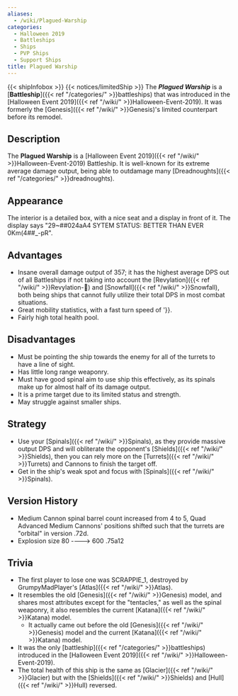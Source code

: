 ```yaml
---
aliases:
  - /wiki/Plagued-Warship
categories:
  - Halloween 2019
  - Battleships
  - Ships
  - PVP Ships
  - Support Ships
title: Plagued Warship
---
```


{{< shipInfobox >}} {{< notices/limitedShip >}} The **_Plagued Warship_** is a [**Battleship**]({{< ref "/categories/" >}}battleships) that was introduced in the [Halloween Event 2019]({{< ref "/wiki/" >}}Halloween-Event-2019). It was formerly the [Genesis]({{< ref "/wiki/" >}}Genesis)'s limited counterpart before its remodel.

## Description

The **Plagued Warship** is a [Halloween Event 2019]({{< ref "/wiki/" >}}Halloween-Event-2019) Battleship. It is well-known for its extreme average damage output, being able to outdamage many [Dreadnoughts]({{< ref "/categories/" >}}dreadnoughts).

## Appearance

The interior is a detailed box, with a nice seat and a display in front of it. The display says "29~##024aA4 SYTEM STATUS: BETTER THAN EVER 0Km(4##\_-pR".

## Advantages

- Insane overall damage output of 357; it has the highest average DPS out of all Battleships if not taking into account the [Revylation]({{< ref "/wiki/" >}}Revylation-🦍) and [Snowfall]({{< ref "/wiki/" >}}Snowfall), both being ships that cannot fully utilize their total DPS in most combat situations.
- Great mobility statistics, with a fast turn speed of '}}.
- Fairly high total health pool.

## Disadvantages

- Must be pointing the ship towards the enemy for all of the turrets to have a line of sight.
- Has little long range weaponry.
- Must have good spinal aim to use ship this effectively, as its spinals make up for almost half of its damage output.
- It is a prime target due to its limited status and strength.
- May struggle against smaller ships.

## Strategy

- Use your [Spinals]({{< ref "/wiki/" >}}Spinals), as they provide massive output DPS and will obliterate the opponent's [Shields]({{< ref "/wiki/" >}}Shields), then you can rely more on the [Turrets]({{< ref "/wiki/" >}}Turrets) and Cannons to finish the target off.
- Get in the ship's weak spot and focus with [Spinals]({{< ref "/wiki/" >}}Spinals).

## Version History

- Medium Cannon spinal barrel count increased from 4 to 5, Quad Advanced Medium Cannons' positions shifted such that the turrets are "orbital" in version .72d.
- Explosion size 80 ----> 600 .75a12

## Trivia

- The first player to lose one was SCRAPPIE_1, destroyed by GrumpyMadPlayer's [Atlas]({{< ref "/wiki/" >}}Atlas).
- It resembles the old [Genesis]({{< ref "/wiki/" >}}Genesis) model, and shares most attributes except for the "tentacles," as well as the spinal weaponry, it also resembles the current [Katana]({{< ref "/wiki/" >}}Katana) model.
  - It actually came out before the old [Genesis]({{< ref "/wiki/" >}}Genesis) model and the current [Katana]({{< ref "/wiki/" >}}Katana) model.
- It was the only [battleship]({{< ref "/categories/" >}}battleships) introduced in the [Halloween Event 2019]({{< ref "/wiki/" >}}Halloween-Event-2019).
- The total health of this ship is the same as [Glacier]({{< ref "/wiki/" >}}Glacier) but with the [Shields]({{< ref "/wiki/" >}}Shields) and [Hull]({{< ref "/wiki/" >}}Hull) reversed.
